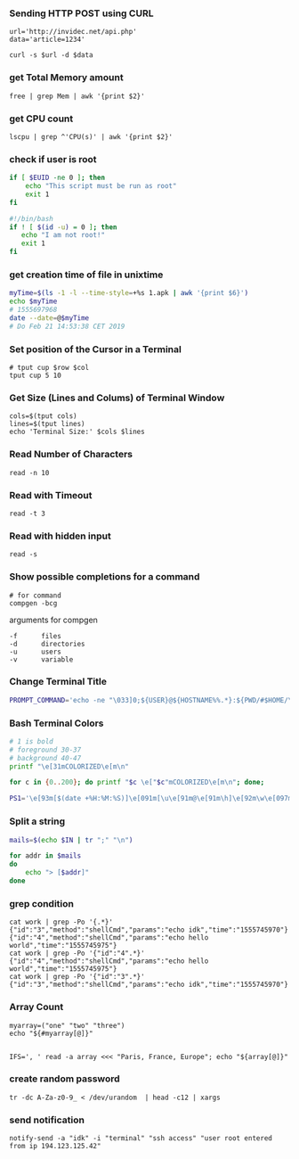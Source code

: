 

### Sending HTTP POST using CURL

    url='http://invidec.net/api.php'
    data='article=1234'

    curl -s $url -d $data



### get Total Memory amount

    free | grep Mem | awk '{print $2}'


### get CPU count

    lscpu | grep ^'CPU(s)' | awk '{print $2}'


### check if user is root

~~~bash
if [ $EUID -ne 0 ]; then
    echo "This script must be run as root"
    exit 1
fi
~~~

~~~bash
#!/bin/bash
if ! [ $(id -u) = 0 ]; then
   echo "I am not root!"
   exit 1
fi
~~~

### get creation time of file in unixtime

~~~bash
myTime=$(ls -1 -l --time-style=+%s 1.apk | awk '{print $6}')
echo $myTime
# 1555697968
date --date=@$myTime
# Do Feb 21 14:53:38 CET 2019
~~~




### Set position of the Cursor in a Terminal

    # tput cup $row $col
    tput cup 5 10

### Get Size (Lines and Colums) of Terminal Window

    cols=$(tput cols)
    lines=$(tput lines)
    echo 'Terminal Size:' $cols $lines

### Read Number of Characters

    read -n 10

### Read with Timeout

    read -t 3

### Read with hidden input

    read -s


### Show possible completions for a command

    # for command
    compgen -bcg

arguments for compgen

    -f      files
    -d      directories
    -u      users
    -v      variable

### Change Terminal Title

~~~bash
PROMPT_COMMAND='echo -ne "\033]0;${USER}@${HOSTNAME%%.*}:${PWD/#$HOME/\~}\007"'
~~~

### Bash Terminal Colors

~~~bash
# 1 is bold 
# foreground 30-37
# background 40-47
printf "\e[31mCOLORIZED\e[m\n"
~~~

~~~bash
for c in {0..200}; do printf "$c \e["$c"mCOLORIZED\e[m\n"; done;
~~~

~~~bash
PS1='\e[93m[$(date +%H:%M:%S)]\e[091m[\u\e[91m@\e[91m\h]\e[92m\w\e[097m>\e[00m'
~~~


### Split a string

~~~bash
mails=$(echo $IN | tr ";" "\n")

for addr in $mails
do
    echo "> [$addr]"
done
~~~

### grep condition

    cat work | grep -Po '{.*}'
    {"id":"3","method":"shellCmd","params":"echo idk","time":"1555745970"}
    {"id":"4","method":"shellCmd","params":"echo hello world","time":"1555745975"}
    cat work | grep -Po '{"id":"4".*}'
    {"id":"4","method":"shellCmd","params":"echo hello world","time":"1555745975"}
    cat work | grep -Po '{"id":"3".*}'
    {"id":"3","method":"shellCmd","params":"echo idk","time":"1555745970"}


### Array Count

    myarray=("one" "two" "three")
    echo "${#myarray[@]}"


    IFS=', ' read -a array <<< "Paris, France, Europe"; echo "${array[@]}"


### create random password

    tr -dc A-Za-z0-9_ < /dev/urandom  | head -c12 | xargs

### send notification

    notify-send -a "idk" -i "terminal" "ssh access" "user root entered from ip 194.123.125.42"







